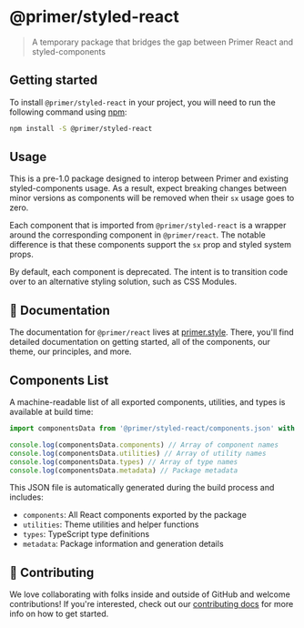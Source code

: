 # @primer/styled-react

> A temporary package that bridges the gap between Primer React and styled-components

## Getting started

To install `@primer/styled-react` in your project, you will need to run the following
command using [npm](https://www.npmjs.com/):

```bash
npm install -S @primer/styled-react
```

## Usage

This is a pre-1.0 package designed to interop between Primer and existing
styled-components usage. As a result, expect breaking changes between minor
versions as components will be removed when their `sx` usage goes to zero.

Each component that is imported from `@primer/styled-react` is a wrapper around
the corresponding component in `@primer/react`. The notable difference is that
these components support the `sx` prop and styled system props.

By default, each component is deprecated. The intent is to transition code over
to an alternative styling solution, such as CSS Modules.

## 📖 Documentation

The documentation for `@primer/react` lives at [primer.style](https://primer.style). There, you'll find detailed documentation on getting started, all of the components, our theme, our principles, and more.

## Components List

A machine-readable list of all exported components, utilities, and types is available at build time:

```javascript
import componentsData from '@primer/styled-react/components.json' with {type: 'json'}

console.log(componentsData.components) // Array of component names
console.log(componentsData.utilities) // Array of utility names
console.log(componentsData.types) // Array of type names
console.log(componentsData.metadata) // Package metadata
```

This JSON file is automatically generated during the build process and includes:

- `components`: All React components exported by the package
- `utilities`: Theme utilities and helper functions
- `types`: TypeScript type definitions
- `metadata`: Package information and generation details

## 🙌 Contributing

We love collaborating with folks inside and outside of GitHub and welcome contributions! If you're interested, check out our [contributing docs](contributor-docs/CONTRIBUTING.md) for more info on how to get started.
